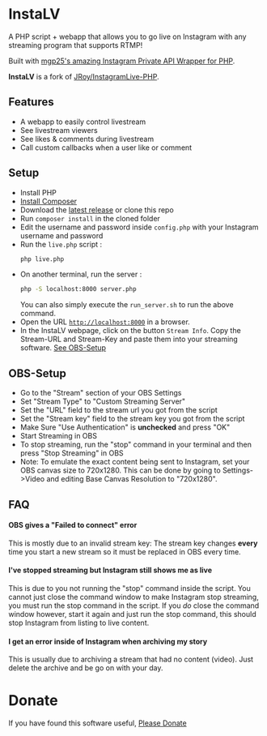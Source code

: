 # InstaLV

A PHP script + webapp that allows you to go live on Instagram with any streaming program that supports RTMP!

Built with [mgp25's amazing Instagram Private API Wrapper for PHP](https://github.com/mgp25/Instagram-API/).

**InstaLV** is a fork of [JRoy/InstagramLive-PHP](https://github.com/JRoy/InstagramLive-PHP).

## Features

* A webapp to easily control livestream
* See livestream viewers
* See likes & comments during livestream
* Call custom callbacks when a user like or comment

## Setup

* Install PHP
* [Install Composer](https://getcomposer.org/download/)
* Download the [latest release](https://github.com/subins2000/InstaLV/releases) or clone this repo
* Run ```composer install``` in the cloned folder
* Edit the username and password inside `config.php` with your Instagram username and password
* Run the `live.php` script :
    ```bash
    php live.php
    ```
* On another terminal, run the server :
    ```bash
    php -S localhost:8000 server.php
    ```
  You can also simply execute the `run_server.sh` to run the above command.
* Open the URL [`http://localhost:8000`](http://localhost:8000) in a browser.
* In the InstaLV webpage, click on the button `Stream Info`. Copy the Stream-URL and Stream-Key and paste them into your streaming software. [See OBS-Setup](#obs-setup)

## OBS-Setup

* Go to the "Stream" section of your OBS Settings
* Set "Stream Type" to "Custom Streaming Server"
* Set the "URL" field to the stream url you got from the script
* Set the "Stream key" field to the stream key you got from the script
* Make Sure "Use Authentication" is **unchecked** and press "OK"
* Start Streaming in OBS
* To stop streaming, run the "stop" command in your terminal and then press "Stop Streaming" in OBS
* Note: To emulate the exact content being sent to Instagram, set your OBS canvas size to 720x1280. This can be done by going to Settings->Video and editing Base Canvas Resolution to "720x1280".

## FAQ

#### OBS gives a "Failed to connect" error

This is mostly due to an invalid stream key: The stream key changes **every** time you start a new stream so it must be replaced in OBS every time.

#### I've stopped streaming but Instagram still shows me as live

This is due to you not running the "stop" command inside the script. You cannot just close the command window to make Instagram stop streaming, you must run the stop command in the script. If you *do* close the command window however, start it again and just run the stop command, this should stop Instagram from listing to live content.

#### I get an error inside of Instagram when archiving my story

This is usually due to archiving a stream that had no content (video). Just delete the archive and be go on with your day.

# Donate

If you have found this software useful, [Please Donate](https://subinsb.com/donate)
